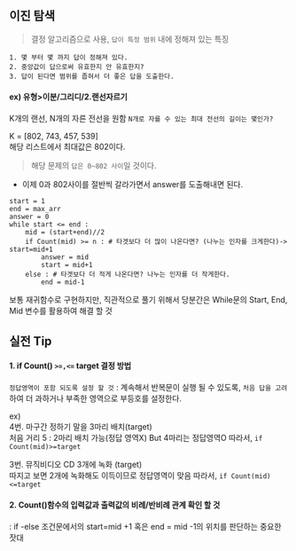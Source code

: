 ## 이진 탐색
> 결정 알고리즘으로 사용, `답이 특정 범위` 내에 정해져 있는 특징
````
1. 몇 부터 몇 까지 답이 정해져 있다.
2. 중앙값이 답으로써 유효한지 안 유효한지? 
3. 답이 된다면 범위를 좁혀서 더 좋은 답을 도출한다. 
````
#### ex) 유형>이분/그리디/2.랜선자르기<br> 
 K개의 랜선, N개의 자른 전선을 원함 `N개로 자를 수 있는 최대 전선의 길이는 몇인가?`
  
K = [802, 743, 457, 539]<br> 
해당 리스트에서 최대값은 802이다.
> 해당 문제의 `답은 0~802 사이`일 것이다.

* 이제 0과 802사이를 절반씩 갈라가면서 answer를 도출해내면 된다. 
````
start = 1
end = max_arr
answer = 0
while start <= end :
    mid = (start+end)//2
    if Count(mid) >= n : # 타겟보다 더 많이 나온다면? (나누는 인자를 크게한다)-> start=mid+1
        answer = mid
        start = mid+1
    else : # 타겟보다 더 적게 나온다면? 나누는 인자를 더 작게한다.
        end = mid-1
````

보통 재귀함수로 구현하지만, 직관적으로 풀기 위해서 당분간은 While문의 Start, End, Mid 변수를 활용하여 해결 할 것

## 실전 Tip 
#### 1. if Count() `>=,<=` target 결정 방법 
`정답영역이 포함 되도록 설정 할 것`
: 계속해서 반복문이 실행 될 수 있도록, `처음 답을 고려`하여 더 과하거나 부족한 영역으로 부등호를 설정한다. 

ex)<br>
4번. 마구간 정하기 
말을 3마리 배치(target) <br>
처음 거리 5 : 2마리 배치 가능(정답 영역X) But 4마리는 정답영역O
따라서, `if Count(mid)>=target`

3번. 뮤직비디오 
CD 3개에 녹화 (target)<br>
   따지고 보면 2개에 녹화해도 이득이므로 정답영역이 맞음
따라서, `if Count(mid)<=target`

#### 2. Count()함수의 입력값과 출력값의 비례/반비례 관계 확인 할 것
: if -else 조건문에서의 start=mid +1 혹은 end = mid -1의 위치를 판단하는 중요한 잣대



